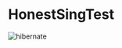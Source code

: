 # HonestSingTest
![hibernate](https://user-images.githubusercontent.com/59138395/108244163-f5868e00-715f-11eb-869c-c8f31638de83.jpg)
